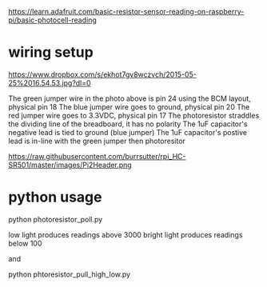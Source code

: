 https://learn.adafruit.com/basic-resistor-sensor-reading-on-raspberry-pi/basic-photocell-reading

# wiring setup
https://www.dropbox.com/s/ekhot7gv8wczvch/2015-05-25%2016.54.53.jpg?dl=0 

The green jumper wire in the photo above is pin 24 using the BCM layout, physical pin 18
The blue jumper wire goes to ground, physical pin 20
The red jumper wire goes to 3.3VDC, physical pin 17
The photoresistor straddles the dividing line of the breadboard, it has no polarity
The 1uF capacitor's negative lead is tied to ground (blue jumper)
The 1uF capacitor's postive lead is in-line with the green jumper then photoresitor

https://raw.githubusercontent.com/burrsutter/rpi_HC-SR501/master/images/Pi2Header.png

# python usage

python photoresistor_poll.py

low light produces readings above 3000
bright light produces readings below 100

and

python phtoresistor_pull_high_low.py 


